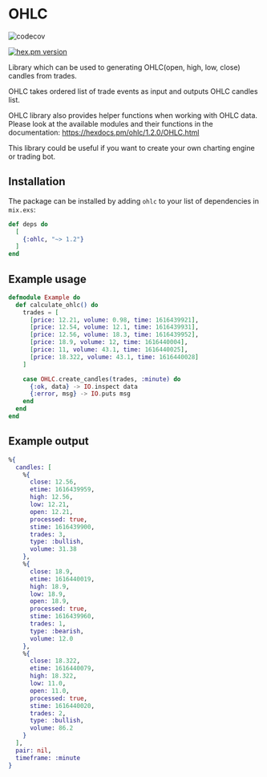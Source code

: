 # OHLC


![codecov](https://codecov.io/gh/tradebase-technology/ohlc/branch/master/graph/badge.svg)

[![hex.pm version](https://img.shields.io/hexpm/v/coverex.svg?style=flat)](https://hex.pm/packages/ohlc)

Library which can be used to generating OHLC(open, high, low, close) candles from trades.


OHLC takes ordered list of trade events as input and 
outputs OHLC candles list. 

OHLC library also provides helper functions when working with OHLC data.
Please look at the available modules and their functions in the documentation:
https://hexdocs.pm/ohlc/1.2.0/OHLC.html

This library could be useful if you want to create your own charting engine or trading bot.

## Installation

The package can be installed by adding `ohlc` to your
list of dependencies in `mix.exs`:

```elixir
def deps do
  [
    {:ohlc, "~> 1.2"}
  ]
end
```

## Example usage
```elixir
defmodule Example do
  def calculate_ohlc() do
    trades = [
      [price: 12.21, volume: 0.98, time: 1616439921],
      [price: 12.54, volume: 12.1, time: 1616439931],
      [price: 12.56, volume: 18.3, time: 1616439952],
      [price: 18.9, volume: 12, time: 1616440004],
      [price: 11, volume: 43.1, time: 1616440025],
      [price: 18.322, volume: 43.1, time: 1616440028]
    ]

    case OHLC.create_candles(trades, :minute) do
      {:ok, data} -> IO.inspect data
      {:error, msg} -> IO.puts msg
    end
  end
end
```

## Example output
```elixir
%{
  candles: [
    %{
      close: 12.56,
      etime: 1616439959,
      high: 12.56,
      low: 12.21,
      open: 12.21,
      processed: true,
      stime: 1616439900,
      trades: 3,
      type: :bullish,
      volume: 31.38
    },
    %{
      close: 18.9,
      etime: 1616440019,
      high: 18.9,
      low: 18.9,
      open: 18.9,
      processed: true,
      stime: 1616439960,
      trades: 1,
      type: :bearish,
      volume: 12.0
    },
    %{
      close: 18.322,
      etime: 1616440079,
      high: 18.322,
      low: 11.0,
      open: 11.0,
      processed: true,
      stime: 1616440020,
      trades: 2,
      type: :bullish,
      volume: 86.2
    }
  ],
  pair: nil,
  timeframe: :minute
}
```

